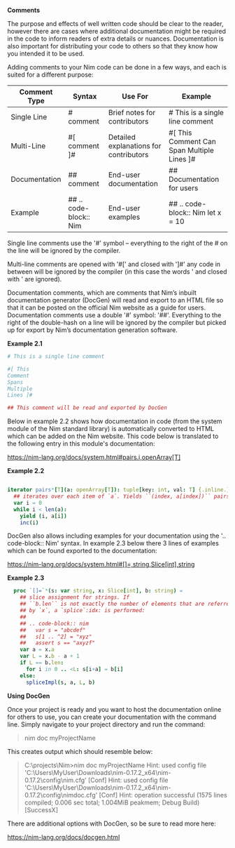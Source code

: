 **Comments**

The purpose and effects of well written code should be clear to the reader, however there are cases where additional documentation might 
be required in the code to inform readers of extra details or nuances. Documentation is also important for distributing your code to 
others so that they know how you intended it to be used.

Adding comments to your Nim code can be done in a few ways, and each is suited for a different purpose:

Comment Type | Syntax | Use For | Example
------------ | ------------- | ------------- | --------------
Single Line | # comment | Brief notes for contributors | # This is a single line comment
Multi-Line | #[ comment ]# | Detailed explanations for contributors | #[ This Comment Can Span Multiple Lines ]#
Documentation | ## comment | End-user documentation | ## Documentation for users
Example | ## .. code-block:: Nim | End-user examples | ## .. code-block:: Nim let x = 10

Single line comments use the '#' symbol – everything to the right of the # on the line will be ignored by the compiler. 

Multi-line comments are opened with '#[' and closed with ']#' any code in between will be ignored by the compiler 
(in this case the words ' and closed with ' are ignored). 

Documentation comments, which are comments that Nim’s inbuilt documentation generator (DocGen) will read and export to 
an HTML file so that it can be posted on the official Nim website as a guide for users. Documentation comments use a 
double '#' symbol: '##'. Everything to the right of the double-hash on a line will be ignored by the compiler but 
picked up for export by Nim’s documentation generation software.

**Example 2.1**

```Nim
# This is a single line comment

#[ This
Comment
Spans
Multiple
Lines ]#

## This comment will be read and exported by DocGen
```
Below in example 2.2 shows how documentation in code (from the system module of the Nim standard library) is automatically converted to 
HTML which can be added on the Nim website. This code below is translated to the following entry in this module's documentation: 

https://nim-lang.org/docs/system.html#pairs.i,openArray[T]

**Example 2.2**

```nim

iterator pairs*[T](a: openArray[T]): tuple[key: int, val: T] {.inline.} =
  ## iterates over each item of `a`. Yields ``(index, a[index])`` pairs.
  var i = 0
  while i < len(a):
    yield (i, a[i])
    inc(i)

```

DocGen also allows including examples for your documentation using the '.. code-block:: Nim' syntax. 
In example 2.3 below there 3 lines of examples which can be found exported to the documentation: 

https://nim-lang.org/docs/system.html#[]=,string,Slice[int],string

**Example 2.3**

```nim
  proc `[]=`*(s: var string, x: Slice[int], b: string) =
    ## slice assignment for strings. If
    ## ``b.len`` is not exactly the number of elements that are referred to
    ## by `x`, a `splice`:idx: is performed:
    ##
    ## .. code-block:: nim
    ##   var s = "abcdef"
    ##   s[1 .. ^2] = "xyz"
    ##   assert s == "axyzf"
    var a = x.a
    var L = x.b - a + 1
    if L == b.len:
      for i in 0 .. <L: s[i+a] = b[i]
    else:
      spliceImpl(s, a, L, b)
```

**Using DocGen**

Once your project is ready and you want to host the documentation online for others to use, 
you can create your documentation with the command line. Simply navigate to your project directory and run the command:

> nim doc myProjectName

This creates output which should resemble below:

> C:\projects\Nim>nim doc myProjectName
> Hint: used config file 'C:\Users\MyUser\Downloads\nim-0.17.2_x64\nim-0.17.2\config\nim.cfg' [Conf]
> Hint: used config file 'C:\Users\MyUser\Downloads\nim-0.17.2_x64\nim-0.17.2\config\nimdoc.cfg' [Conf]
> Hint: operation successful (1575 lines compiled; 0.006 sec total; 1.004MiB peakmem; Debug Build) [SuccessX]

There are additional options with DocGen, so be sure to read more here:

https://nim-lang.org/docs/docgen.html
